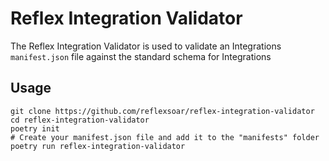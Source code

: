 # Reflex Integration Validator

The Reflex Integration Validator is used to validate an Integrations `manifest.json` file against
the standard schema for Integrations

## Usage

```
git clone https://github.com/reflexsoar/reflex-integration-validator
cd reflex-integration-validator
poetry init
# Create your manifest.json file and add it to the "manifests" folder
poetry run reflex-integration-validator
```